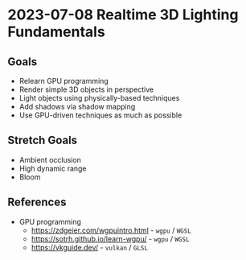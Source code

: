 # 2023-07-08 Realtime 3D Lighting Fundamentals

## Goals

* Relearn GPU programming
* Render simple 3D objects in perspective
* Light objects using physically-based techniques
* Add shadows via shadow mapping
* Use GPU-driven techniques as much as possible

## Stretch Goals

* Ambient occlusion
* High dynamic range
* Bloom

## References

* GPU programming
  * <https://zdgeier.com/wgpuintro.html> - `wgpu` / `WGSL`
  * <https://sotrh.github.io/learn-wgpu/> - `wgpu` / `WGSL`
  * <https://vkguide.dev/> - `vulkan` / `GLSL`